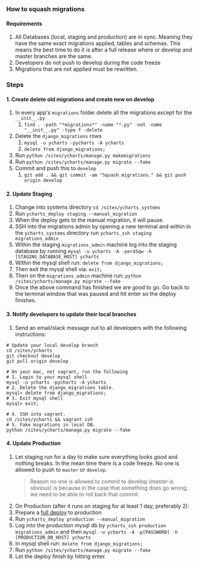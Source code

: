 ### How to squash migrations

#### Requirements
1. All Databases (local, staging and production) are in sync. Meaning they have the same exact migrations applied, tables and schemas. This means the best time to do it is after a full release where or develop and master branches are the same.
1. Developers do not push to develop during the code freeze
1. Migrations that are not applied must be rewritten.

### Steps

#### 1. Create delete old migrations and create new on develop
1. In every app's `migrations` folder delete all the migrations except for the `__init__.py` 
    1. ```find . -path "*migrations*" -name "*.py" -not -name "__init__.py" -type f -delete```
1. Delete the `django_migrations` rows
    1. ```mysql -u ycharts -pycharts -A ycharts```
    1. ```delete from django_migrations;```
1. Run `python /sites/ycharts/manage.py makemigrations`
1. Run `python /sites/ycharts/manage.py migrate --fake`
1. Commit and push this to `develop`
    1. ```git add . && git commit -am "Squash migrations." && git push origin develop```

#### 2. Update Staging
  1. Change into systems directory `cd /sites/ycharts_systems`
  1. Run `ycharts_deploy staging --manual_migration`
  1. When the deploy gets to the manual migration, it will pause.
  1. SSH into the migrations admin by opening a new terminal and within in the `ycharts_systems` directory run `ycharts_ssh staging migrations_admin`
  1. Within the staging `migrations_admin` machine log into the staging database by running `mysql -u ycharts -A -per45qw -h [STAGING_DATABASE_HOST] ycharts`
  1. Within the mysql shell run: ```delete from django_migrations;```
  1. Then exit the mysql shell via: ```exit;```
  1. Then on the `migrations_admin` machine run: `python /sites/ycharts/manage.py migrate --fake`
  1. Once the above command has finished we are good to go. Go back to the terminal window that was paused and hit enter so the deploy finishes.

#### 3. Notify developers to update their local branches
1. Send an email/slack message out to all developers with the following instructions:
```
# Update your local develop branch
cd /sites/ycharts
git checkout develop
git pull origin develop

# On your mac, not vagrant, run the following
# 1. Login to your mysql shell
mysql -u ycharts -pycharts -A ycharts
# 2. Delete the django_migrations table.
mysql> delete from django_migrations;
# 3. Exit mysql shell
mysql> exit;

# 4. SSH into vagrant.
cd /sites/ycharts && vagrant ssh
# 5. Fake migrations in local DB.
python /sites/ycharts/manage.py migrate --fake
```
#### 4. Update Production
1. Let staging run for a day to make sure everything looks good and nothing breaks. In the mean time there is a code freeze. No one is allowed to push to `master` or `develop`.
   > Reason no one is allowed to commit to develop (master is obvious) is because in the case that something does go wrong, we need to be able to roll back that commit.
1. On Production (after it runs on staging for at least 1 day, preferably 2):
  1. Prepare a [full deploy](https://github.com/ycharts/ycharts_systems/wiki/Deploy-and-Hotfix-%5BYCharts%5D) to production
  1. Run `ycharts_deploy production --manual_migration`
  1. Log into the production mysql db by `ycharts_ssh production migrations_admin` and then `mysql -u ycharts -A -p[PASSWORD] -h [PRODUCTION_DB_HOST] ycharts`
  1. In mysql shell run: `delete from django_migrations;`
  1. Run `python /sites/ycharts/manage.py migrate --fake`
  1. Let the deploy finish by hitting enter.
